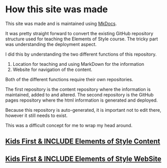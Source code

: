 # How this site was made

This site was made and is maintained using [MkDocs](https://mkdocs.org).

It was pretty straight forward to convert the existing GitHub repository structure used for teaching the Elements of Style course.  The tricky part was understanding the deployment aspect.

I did this by understanding the two different functions of this repository.

1. Location for teaching and using MarkDown for the information
2. Website for navigation of the content.

Both of the different functions require their own repositories.

The first repository is the content repository where the information is maintained, added to and altered.
The second repository is the GitHub pages repository where the html information is generated and deployed.

Because this repository is auto-generated, it is important not to edit there, however it still needs to exist.

This was a difficult concept for me to wrap my head around.

## [Kids First & INCLUDE Elements of Style Content](https://github.com/NIH-NICHD/Kids-First-INCLUDE-Elements-of-Style-Workflow-Creation-Maintenance)

## [Kids First & INCLUDE Elements of Style WebSite](https://nih-nichd.github.io/)


